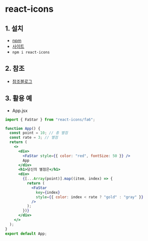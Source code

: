 # react-icons

## 1. 설치

- [npm](https://www.npmjs.com/package/react-icons)
- [사이트](https://react-icons.github.io/react-icons/)
- `npm i react-icons`

## 2. 참조

- [참조블로그](https://velog.io/@chaevivi/React-React-Icons-%EC%82%AC%EC%9A%A9%EB%B2%95)

## 3. 활용 예

- App.jsx

```jsx
import { FaStar } from "react-icons/fa6";

function App() {
  const point = 10; // 총 별점
  const rate = 3; // 별점
  return (
    <>
      <div>
        <FaStar style={{ color: "red", fontSize: 50 }} />
        App
      </div>
      <h1>당신의 별점은</h1>
      <div>
        {[...Array(point)].map((item, index) => {
          return (
            <FaStar
              key={index}
              style={{ color: index < rate ? "gold" : "gray" }}
            />
          );
        })}
      </div>
    </>
  );
}
export default App;
```
